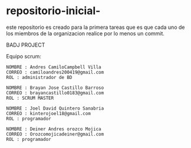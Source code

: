 # repositorio-inicial-
este repositorio es creado para la primera tareas que es que cada uno de los miembros de la organizacion realice por lo menos un commit.
   
  BADJ PROJECT 
   
   Equipo scrum:
   
    NOMBRE : Andres CamiloCampbell Villa
    CORREO : camiloandres200419@gmail.com
    ROL : administrador de BD
    
    NOMBRE : Brayan Jose Castillo Barroso
    CORREO : brayancastillo0183@gmail.com
    ROL : SCRUM MASTER 
    
    NOMBRE : Joel David Quintero Sanabria 
    CORREO : kinterojoel18@gmail.com
    ROL : programador 
    
    NOMBRE : Deiner Andres orozco Mojica 
    CORREO : Orozcomojicadeiner@gmail.com
    ROL : programador 
